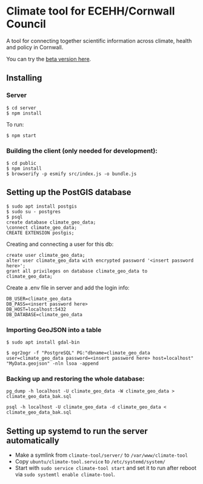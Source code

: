 # Climate tool for ECEHH/Cornwall Council

A tool for connecting together scientific information across climate, health and policy in Cornwall.

You can try the [beta version here](http://climate-tool.thentrythis.org/).
 
## Installing

### Server

    $ cd server
    $ npm install

To run:

    $ npm start

### Building the client (only needed for development):

    $ cd public
    $ npm install
	$ browserify -p esmify src/index.js -o bundle.js

## Setting up the PostGIS database

    $ sudo apt install postgis
    $ sudo su - postgres
    $ psql
    create database climate_geo_data;
    \connect climate_geo_data;
    CREATE EXTENSION postgis;

Creating and connecting a user for this db:

    create user climate_geo_data;
    alter user climate_geo_data with encrypted password '<insert password here>';
    grant all privileges on database climate_geo_data to climate_geo_data;`

Create a .env file in server and add the login info:

    DB_USER=climate_geo_data
    DB_PASS=<insert password here>
    DB_HOST=localhost:5432
    DB_DATABASE=climate_geo_data

### Importing GeoJSON into a table

    $ sudo apt install gdal-bin

    $ ogr2ogr -f "PostgreSQL" PG:"dbname=climate_geo_data user=climate_geo_data password=<insert password here> host=localhost" "MyData.geojson" -nln lsoa -append

### Backing up and restoring the whole database:

    pg_dump -h localhost -U climate_geo_data -W climate_geo_data > climate_geo_data_bak.sql

    psql -h localhost -U climate_geo_data -d climate_geo_data <  climate_geo_data_bak.sql

## Setting up systemd to run the server automatically

* Make a symlink from `climate-tool/server/` to `/var/www/climate-tool`
* Copy `ubuntu/climate-tool.service` to `/etc/systemd/system/`
* Start with `sudo service climate-tool start` and set it to run after reboot via `sudo systemtl enable climate-tool`.
